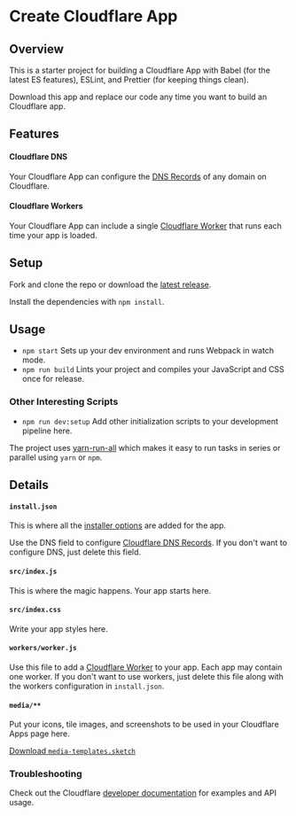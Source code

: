 # Create Cloudflare App

## Overview

This is a starter project for building a Cloudflare App with Babel (for the latest ES features), ESLint, and Prettier (for keeping things clean).

Download this app and replace our code any time you want to build an Cloudflare app.

## Features

#### Cloudflare DNS

Your Cloudflare App can configure the [DNS Records](https://api.cloudflare.com/#dns-records-for-a-zone-properties) of any domain on Cloudflare.

#### Cloudflare Workers

Your Cloudflare App can include a single [Cloudflare Worker](https://developers.cloudflare.com/workers/) that runs each time your app is loaded.

## Setup

Fork and clone the repo or download the [latest release](https://github.com/CloudflareApps/CreateCloudflareApp/releases/latest).

Install the dependencies with `npm install`.

## Usage

- `npm start` Sets up your dev environment and runs Webpack in watch mode.
- `npm run build` Lints your project and compiles your JavaScript and CSS once for release.

### Other Interesting Scripts

- `npm run dev:setup` Add other initialization scripts to your development pipeline here.

The project uses [yarn-run-all](https://www.npmjs.com/package/yarn-run-all) which makes it easy to run tasks in series or parallel using `yarn` or `npm`.

## Details

#### `install.json`

This is where all the [installer options](https://www.cloudflare.com/apps/developer/docs/install-json) are added for the app.

Use the DNS field to configure [Cloudflare DNS Records](https://api.cloudflare.com/#dns-records-for-a-zone-properties). If you don't want to configure DNS, just delete this field.

#### `src/index.js`

This is where the magic happens. Your app starts here.

#### `src/index.css`

Write your app styles here.

#### `workers/worker.js`

Use this file to add a [Cloudflare Worker](https://developers.cloudflare.com/workers/) to your app. Each app may contain one worker. If you don't want to use workers, just delete this file along with the workers configuration in `install.json`.

#### `media/**`

Put your icons, tile images, and screenshots to be used in your Cloudflare Apps page here.

[Download <code class="inline">media-templates.sketch</code>](https://github.com/CloudflareApps/MediaTemplates/raw/master/media-templates.sketch)

### Troubleshooting

Check out the Cloudflare [developer documentation](https://www.cloudflare.com/apps/developer/docs/getting-started) for examples and API usage.

<!--
<a href="https://www.cloudflare.com/apps/[[YOUR APP ALIAS]]/install?source=button">
  <img
    src="https://install.cloudflareapps.com/install-button.png"
    alt="Install [[YOUR APP NAME]] with Cloudflare"
    border="0"
    width="150">
</a> -->

